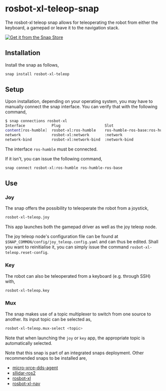 # rosbot-xl-teleop-snap

The rosbot-xl teleop snap allows for teleoperating the robot from either the keyboard,
a gamepad or leave it to the navigation stack.

[![Get it from the Snap Store](https://snapcraft.io/static/images/badges/en/snap-store-black.svg)](https://snapcraft.io/rosbot-xl-teleop)

## Installation

Install the snap as follows,

```bash
snap install rosbot-xl-teleop
```

## Setup

Upon installation, depending on your operating system,
you may have to manually connect the snap interface.
You can verify that with the following command,

```bash
$ snap connections rosbot-xl
Interface            Plug                    Slot                            Notes
content[ros-humble]  rosbot-xl:ros-humble    ros-humble-ros-base:ros-humble  manual
network              rosbot-xl:network       :network                        -
network-bind         rosbot-xl:network-bind  :network-bind                   -
```

The interface `ros-humble` must be connected.

If it isn't, you can issue the following command,

```bash
snap connect rosbot-xl:ros-humble ros-humble-ros-base
```

## Use

### Joy

The snap offers the possibility to teleoperate the robot from a joystick,

```bash
rosbot-xl-teleop.joy
```

This app launches both the gamepad driver as well as the joy teleop node.

The joy teleop node's configuration file can be found at `$SNAP_COMMON/config/joy_teleop.config.yaml` and can thus be edited.
Shall you want to reinitialise it,
you can simply issue the command `rosbot-xl-teleop.reset-config`.

### Key

The robot can also be teleoperated from a keyboard (e.g. through SSH) with,

```bash
rosbot-xl-teleop.key
```

### Mux

The snap makes use of a topic multiplexer to switch from one source to another.
Its input topic can be selected as,

```bash
rosbot-xl-teleop.mux-select <topic>
```

Note that when launching the `joy` or `key` app,
the appropriate topic is automatically selected.

Note that this snap is part of an integrated snaps deployment.
Other recommended snaps to be installed are,

- [micro-xrce-dds-agent](LINK)
- [sllidar-ros2](https://snapcraft.io/sllidar-ros2)
- [rosbot-xl](https://snapcraft.io/rosbot-xl)
- [rosbot-xl-nav](https://snapcraft.io/rosbot-xl-nav)

